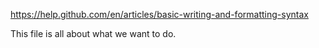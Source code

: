 https://help.github.com/en/articles/basic-writing-and-formatting-syntax

This file is all about what we want to do.

